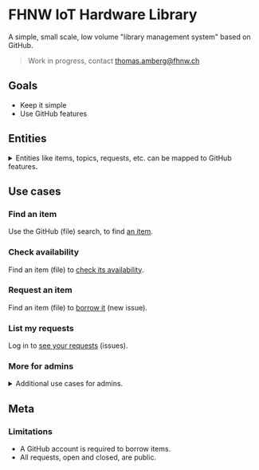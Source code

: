 # FHNW IoT Hardware Library
A simple, small scale, low volume "library management system" based on GitHub.

> Work in progress, contact thomas.amberg@fhnw.ch

## Goals
- Keep it simple
- Use GitHub features

## Entities
<details>
<summary>Entities like items, topics, requests, etc. can be mapped to GitHub features.</summary>

### Item
A thing to be borrowed by users and lent by admins, respectively — a file in this GitHub repository.

### Topic
To group items — a hierarchical directory, or a file with links to redirect, in this GitHub repository.

### Search
To find items by group or item name — a GitHub search for a full or partial directory or file name.

### Request
To borrow this item for _n_ weeks — a new GitHub issue with the item name, user and timestamp.

### Availability
To list open requests for this item — the list of open GitHub issues filtered by the item name.

### User
Who borrows items — a GitHub user with the right to search and read files, open new issues.

### Admin
Who lends items — a GitHub user with the right to edit, add new files, label and close issues.

### Tag
For `ready`, `out`, `due`, `late` or `closed` requests — by labeling or closing a GitHub issue.
</details>

## Use cases
### Find an item
Use the GitHub (file) search, to find [an item](Hardware/Microcontrollers/Adafruit_Feather_M4_Express.md).

### Check availability
Find an item (file) to [check its availability](../../issues?q=is%3Aissue+is%3Aopen+%22Adafruit+Feather+M4+Express%22).

### Request an item
Find an item (file) to [borrow it](../../issues/new?title=Borrow%20request%20for%20Adafruit%20Feather%20M4%20Express&body=1%20piece%20of%20[this](../blob/main/Hardware/Microcontrollers/Adafruit_Feather_M4_Express.md)%20for%20~2%20weeks.) (new issue).

### List my requests
Log in to [see your requests](../../issues?q=is%3Aissue+is%3Aopen+author%3A@me) (issues).

### More for admins
<details>
<summary>Additional use cases for admins.</summary>

### List any user's requests
See any [user's requests](../../issues?q=is%3Aissue+is%3Aopen+author%3AGITHUB_USER) (issues).

### List all open requests
See all [open requests](../../issues?q=is%3Aissue+is%3Aopen) (issues).

### Get notified about requests
Enable _Watch > Custom > ☑ Issues_.

### Respond to a request
- Tag a request (issue) with `ready`, once the item is available.
- Add comments to reach out to the user, if necesssary.

### Hand-out an item
Tag the request (issue) with `out`.

### Recall a due item
Tag the request (issue) with `due`.

### Remind a late user
Tag the request (issue) with `late`.

### Mark a lost item
Tag the request (issue) with `lost`.

### Take back an item
Close the request (issue).

### Add an item
- Add an item (file) to a topic (directory).
- Add the item to redirecting entries (files).
- Create [pre-populated links](https://stackoverflow.com/questions/34146618/pre-populate-the-github-new-issue-form-using-the-querystring) to check/borrow.
</details>

## Meta
### Limitations
- A GitHub account is required to borrow items.
- All requests, open and closed, are public.
